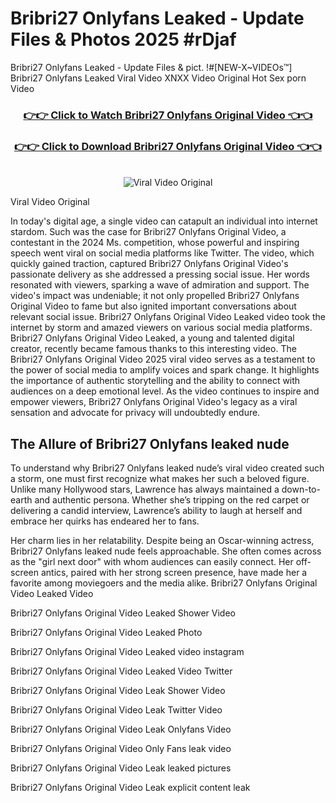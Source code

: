# Bribri27 Onlyfans Leaked - Update Files & Photos 2025 #rDjaf

Bribri27 Onlyfans Leaked - Update Files & pict. !#[NEW-X~VIDEOs™] Bribri27 Onlyfans Leaked Viral Video XNXX Video Original Hot Sex porn Video
<br>
<div align="center">
<h3><a href="https://links2leaks.com?utm_source=bribri27&utm_medium=gitlong" rel="nofollow">👉👉 Click to Watch Bribri27 Onlyfans Original Video 👈👈</a></h3>
<h3><a href="https://links2leaks.com?utm_source=bribri27&utm_medium=gitlong" rel="nofollow">👉👉 Click to Download Bribri27 Onlyfans Original Video 👈👈</a></h3>
<br>
<a href="https://links2leaks.com?utm_source=bribri27&utm_medium=gitlong" rel="nofollow"><img src="https://i.ibb.co/Gkj2r4b/banner.png" alt="Viral Video Original" style="max-width: 100%; display: inline-block;" data-target="animated-image.originalImage"></a>
</div>

Viral Video Original

In today's digital age, a single video can catapult an individual into internet stardom. Such was the case for Bribri27 Onlyfans Original Video, a contestant in the 2024 Ms. competition, whose powerful and inspiring speech went viral on social media platforms like Twitter.
The video, which quickly gained traction, captured Bribri27 Onlyfans Original Video's passionate delivery as she addressed a pressing social issue. Her words resonated with viewers, sparking a wave of admiration and support. The video's impact was undeniable; it not only propelled Bribri27 Onlyfans Original Video to fame but also ignited important conversations about relevant social issue.
Bribri27 Onlyfans Original Video Leaked video took the internet by storm and amazed viewers on various social media platforms. Bribri27 Onlyfans Original Video Leaked, a young and talented digital creator, recently became famous thanks to this interesting video.
The Bribri27 Onlyfans Original Video 2025 viral video serves as a testament to the power of social media to amplify voices and spark change. It highlights the importance of authentic storytelling and the ability to connect with audiences on a deep emotional level. As the video continues to inspire and empower viewers, Bribri27 Onlyfans Original Video's legacy as a viral sensation and advocate for privacy will undoubtedly endure.

<h2>The Allure of Bribri27 Onlyfans leaked nude</h2>


To understand why Bribri27 Onlyfans leaked nude’s viral video created such a storm, one must first recognize what makes her such a beloved figure. Unlike many Hollywood stars, Lawrence has always maintained a down-to-earth and authentic persona. Whether she’s tripping on the red carpet or delivering a candid interview, Lawrence’s ability to laugh at herself and embrace her quirks has endeared her to fans.

Her charm lies in her relatability. Despite being an Oscar-winning actress, Bribri27 Onlyfans leaked nude feels approachable. She often comes across as the "girl next door" with whom audiences can easily connect. Her off-screen antics, paired with her strong screen presence, have made her a favorite among moviegoers and the media alike.
Bribri27 Onlyfans Original Video Leaked Video

Bribri27 Onlyfans Original Video Leaked Shower Video

Bribri27 Onlyfans Original Video Leaked Photo

Bribri27 Onlyfans Original Video Leaked video instagram

Bribri27 Onlyfans Original Video Leaked Video Twitter

Bribri27 Onlyfans Original Video Leak Shower Video

Bribri27 Onlyfans Original Video Leak Twitter Video

Bribri27 Onlyfans Original Video Leak Onlyfans Video

Bribri27 Onlyfans Original Video Only Fans leak video

Bribri27 Onlyfans Original Video Leak leaked pictures

Bribri27 Onlyfans Original Video Leak explicit content leak